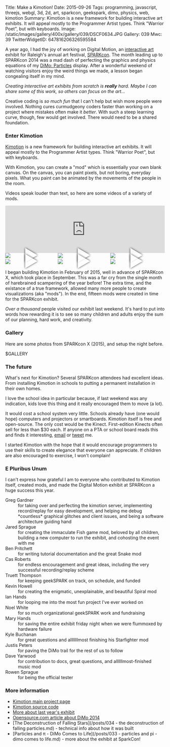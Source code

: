 Title: Make a Kimotion!
Date: 2015-09-26
Tags: programming, javascript, threejs, webgl, 3d, 2d, art, sparkcon, geekspark, dimo, physics, web, kimotion
Summary: Kimotion is a new framework for building interactive art exhibits.  It will appeal mostly to the Programmer Artist types.  Think "Warrior Poet", but with keyboards.
Image: /static/images/gallery/400x/gallery/039/DSCF0634.JPG
Gallery: 039
Mwc: 39
TwitterWidgetID: 647816206326595584

A year ago, I had the joy of working on Digital Motion, an [interactive
art][intart] exhibit for Raleigh's annual art festival, [SPARKcon][sparkcon].
The month leading up to SPARKcon 2014 was a mad dash of perfecting the graphics
and physics equations of my [DiMo: Particles][dimo-particles] display.  After a
wonderful weekend of watching visitors enjoy the weird things we made, a lesson
began congealing itself in my mind.

*Creating interactive art exhibits from scratch is **really** hard.  Maybe I
can share some of this work, so others can focus on the art...*

Creative coding is *so much fun* that I can't help but wish more people were
involved.  Nothing cures curmudgeony coders faster than working on a project
where mistakes often make it *better*.  With such a steep learning curve,
though, few would get involved.  There would need to be a shared foundation.

### Enter Kimotion

[Kimotion][kimotion-web] is a new framework for building interactive art
exhibits.  It will appeal mostly to the Programmer Artist types.  Think
"Warrior Poet", but with keyboards.

With Kimotion, you can create a "mod" which is essentially your own blank
canvas.  On the canvas, you can paint pixels, but not boring, everyday pixels.
What you paint can be animated by the movements of the people in the room.

Videos speak louder than text, so here are some videos of a variety of mods.

<iframe id="vimeo-player" src="https://player.vimeo.com/video/136951447" width="100%" frameborder="0" webkitallowfullscreen mozallowfullscreen allowfullscreen></iframe>

<div class="vimeo-thumbnail"> <img src="http://kimotion.xyz/images/video_thumbnails/9.jpg" data-vid-src="https://player.vimeo.com/video/136951447" /> </div>
<div class="vimeo-thumbnail"> <img src="http://kimotion.xyz/images/video_thumbnails/11.jpg" data-vid-src="https://player.vimeo.com/video/137905577" /> </div>
<div class="vimeo-thumbnail"> <img src="http://kimotion.xyz/images/video_thumbnails/3.jpg" data-vid-src="https://player.vimeo.com/video/126292045" /> </div>
<div class="vimeo-thumbnail"> <img src="http://kimotion.xyz/images/video_thumbnails/10.jpg" data-vid-src="https://player.vimeo.com/video/137762679" /> </div>
<div class="vimeo-thumbnail"> <img src="http://kimotion.xyz/images/video_thumbnails/6.jpg" data-vid-src="https://player.vimeo.com/video/136126008" /> </div>
<div class="vimeo-thumbnail"> <img src="http://kimotion.xyz/images/video_thumbnails/5.jpg" data-vid-src="https://player.vimeo.com/video/133870922" /> </div>

I began building Kimotion in February of 2015, well in advance of SPARKcon X,
which took place in September.  This was a far cry from the single month of
harebrained scampering of the year before!  The extra time, and the existance
of a true framework, allowed many more people to create visualizations (aka
"mods").  In the end, fifteen mods were created in time for the SPARKcon
exhibit.

*Over a thousand* people visited our exhibit last weekend.  It's hard to put
into words how rewarding it is to see so many children and adults enjoy the sum
of our planning, hard work, and creativity.

### Gallery

Here are some photos from SPARKcon X (2015), and setup the night before.

$GALLERY

### The future

What's next for Kimotion?  Several SPARKcon attendees had excellent ideas.
From installing Kimotion in schools to putting a permanent installation in
their own homes.

I love the school idea in particular because, if last weekend was any
indication, kids love this thing and it really encouraged them to move (a lot).

It would cost a school system very little.  Schools already have (one would
hope) computers and projectors or smartboards.  Kimotion itself is free and
open-source.  The only cost would be the Kinect.  First-edition Kinects often
sell for less than $30 each.  If anyone on a PTA or school board reads this and
finds it interesting, <a href="mailto:mwc@clayto.com">email</a> or <a
href="https://twitter.com/mwcz">tweet</a> me.

I started Kimotion with the hope that it would encourage programmers to use
their skills to create elegance that everyone can appreciate.  If children are
also encouraged to exercise, I won't complain!

### E Pluribus Unum

I can't express how grateful I am to everyone who contributed to Kimotion
itself, created mods, and made the Digital Motion exhibit at SPARKcon a huge
success this year.

<dl>
<dt>Greg Gardner</dt>
<dd>for taking over and perfecting the kimotion server, implementing record/replay for easy development, and helping me debug *countless* graphical glitches and client issues, and being a software architecture guiding hand</dd>
<dt>Jared Sprague</dt>
<dd>for creating the immaculate Fish game mod, beloved by all children, building a new computer to run the exhibit, and cohosting the event with me</dd>
<dt>Ben Pritchett</dt>
<dd>for writing tutorial documentation and the great Snake mod</dd>
<dt>Cas Roberts</dt>
<dd>for endless encouragement and great ideas, including the very successful recording/replay scheme</dd>
<dt>Truett Thompson</dt>
<dd>for keeping geekSPARK on track, on schedule, and funded</dd>
<dt>Kevin Howell</dt>
<dd>for creating the enigmatic, unexplainable, and beautiful Spiral mod</dd>
<dt>Ian Hands</dt>
<dd>for looping me into the most fun project I've ever worked on</dd>
<dt>Noel White</dt>
<dd>for so much organizational geekSPARK work and fundraising</dd>
<dt>Mary Hands</dt>
<dd>for saving the entire exhibit friday night when we were flummoxed by hardware failure</dd>
<dt>Kyle Buchanan</dt>
<dd>for great questions and alllllllmost finishing his Starfighter mod</dd>
<dt>Justis Peters</dt>
<dd>for paving the DiMo trail for the rest of us to follow</dd>
<dt>Dave Yarwood</dt>
<dd>for contribution to docs, great questions, and allllllmost-finished music mod</dd>
<dt>Rowen Sprague</dt>
<dd>for being the official tester</dd>
</dl>

### More information

 - [Kimotion main project page][kimotion-web]
 - [Kimotion source code][kimotion-code]
 - [More about last year's exhibit][dimo-particles]
 - [Opensource.com article about DiMo 2014][osdc]
 - [The Deconstruction of Falling Stars](/posts/034 - the deconstruction of falling particles.md) - technical info about how it was built
 - [Particles and π - DiMo Comes to Life](/posts/033 - particles and pi - dimo comes to life.md) - more about the exhibit at SparkCon!

<style type="text/css">
.vimeo-thumbnail {
    cursor   : pointer;
    position : relative;
    z-index  : 9;
    display  : inline-block;
    width    : 32.2%;
}

.vimeo-thumbnail::before {
    color       : white;
    content     : "\25B6";
    opacity     : 0.8;
    position    : absolute;
    display     : block;
    text-shadow : 0 0 6px black;
    z-index     : 100;
    font-size   : 50px;
    left        : 50%;
    top         : 42%;
    transform   : translate(-50%, -50%);
}

.vimeo-thumbnail:hover::before {
    opacity     : 1;
    text-shadow : 0 0 6px white;
}
</style>

<script>
var iframe = $('iframe#vimeo-player');

function handle_vid_click() {
    iframe.attr('src', $(this).find('[data-vid-src]').attr('data-vid-src') + '?autoplay=1');
}

function init_vimeo_picker() {
    // get every img with data-vid-src
    // get ref to iframe
    // create onclick for each img which sets iframe's src to data-vid-src
    var vidlinks = $('.vimeo-thumbnail');
    vidlinks.on('click', handle_vid_click);
}

init_vimeo_picker();

function set_vimeo_iframe_height() {
    iframe.attr('height', iframe.width() / (1280/720) );
}

document.addEventListener('DOMContentLoaded', set_vimeo_iframe_height);
window.addEventListener('resize', set_vimeo_iframe_height);
</script>

[kimotion-web]: http://kimotion.xyz
[kimotion-code]: https://github.com/mwcz/Kimotion
[kimotion-videos]: http://kimotion.xyz/#videos
[thumbnails]: {attach}thumbnails.png
[p5js]: http://p5js.org
[threejs]: http://threejs.org
[dimo-particles]: /projects/dimo
[sparkcon]: https://en.wikipedia.org/wiki/Sparkcon
[osdc]: http://opensource.com/life/15/2/sparkcon-geekspark-digital-motion-exhibit
[intart]: https://en.wikipedia.org/wiki/Interactive_art
